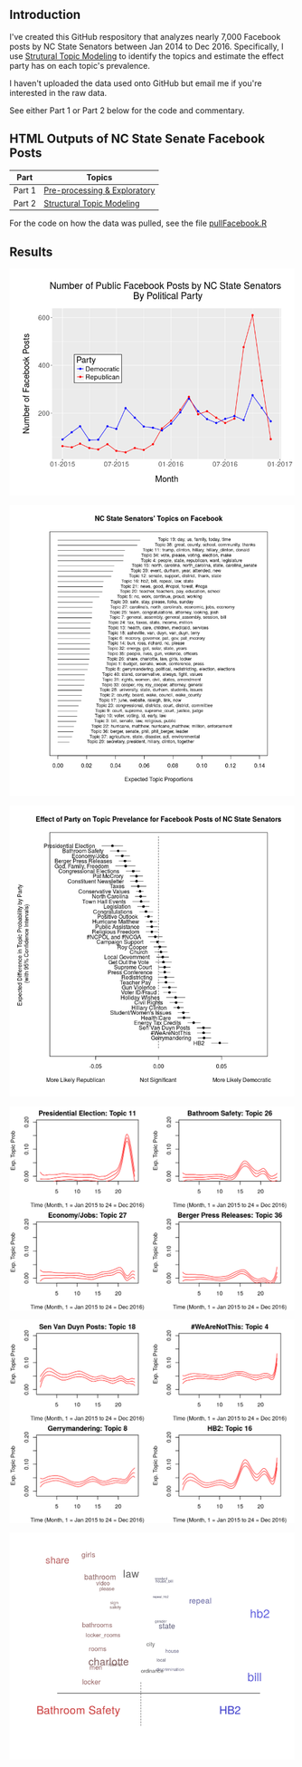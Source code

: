 ## Introduction

I've created this GitHub respository that analyzes nearly 7,000 Facebook posts by NC State Senators between Jan 2014 to Dec 2016. Specifically, I use [Strutural Topic Modeling](http://www.structuraltopicmodel.com/) to identify the topics and estimate the effect party has on each topic's prevalence.

I haven't uploaded the data used onto GitHub but email me if you're interested in the raw data.

See either Part 1 or Part 2 below for the code and commentary.

## HTML Outputs of NC State Senate Facebook Posts

| Part                | Topics                                                          |
| --------------------| --------------------------------------------------------------- |
| Part 1              | [Pre-processing & Exploratory](https://htmlpreview.github.io/?https://github.com/wesslen/NCStateSenateFacebook/blob/master/code/STM-ncsenate-facebook-part1.html)              |
| Part 2   | [Structural Topic Modeling](https://rawgit.com/wesslen/NCStateSenateFacebook/master/code/STM-ncsenate-facebook-part2.html)    |

For the code on how the data was pulled, see the file [pullFacebook.R](code/pullFacebook.R)

## Results

![Time Series of the Number of Posts by Political Party](img/STM-senate2.png)

![Facebook Topics](img/STM-senate3.png)

![Effect of Party on the Topic Prevelance of Posts](img/STM-senate4.png)

![Effect of Month on the Topic Prevelance of Top Republican Topics](img/STM-senate5.png)

![Effect of Month on the Topic Prevelance of Top Democratic Topics](img/STM-senate6.png)

![Comparison of HB2 and Bathroom Safety Topics](img/STM-senate7.png)
